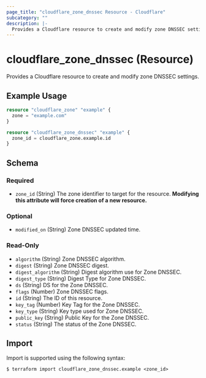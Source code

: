```yaml
---
page_title: "cloudflare_zone_dnssec Resource - Cloudflare"
subcategory: ""
description: |-
  Provides a Cloudflare resource to create and modify zone DNSSEC settings.
---
```


# cloudflare_zone_dnssec (Resource)

Provides a Cloudflare resource to create and modify zone DNSSEC settings.

## Example Usage

```terraform
resource "cloudflare_zone" "example" {
  zone = "example.com"
}

resource "cloudflare_zone_dnssec" "example" {
  zone_id = cloudflare_zone.example.id
}
```
<!-- schema generated by tfplugindocs -->
## Schema

### Required

- `zone_id` (String) The zone identifier to target for the resource. **Modifying this attribute will force creation of a new resource.**

### Optional

- `modified_on` (String) Zone DNSSEC updated time.

### Read-Only

- `algorithm` (String) Zone DNSSEC algorithm.
- `digest` (String) Zone DNSSEC digest.
- `digest_algorithm` (String) Digest algorithm use for Zone DNSSEC.
- `digest_type` (String) Digest Type for Zone DNSSEC.
- `ds` (String) DS for the Zone DNSSEC.
- `flags` (Number) Zone DNSSEC flags.
- `id` (String) The ID of this resource.
- `key_tag` (Number) Key Tag for the Zone DNSSEC.
- `key_type` (String) Key type used for Zone DNSSEC.
- `public_key` (String) Public Key for the Zone DNSSEC.
- `status` (String) The status of the Zone DNSSEC.

## Import

Import is supported using the following syntax:

```shell
$ terraform import cloudflare_zone_dnssec.example <zone_id>
```
